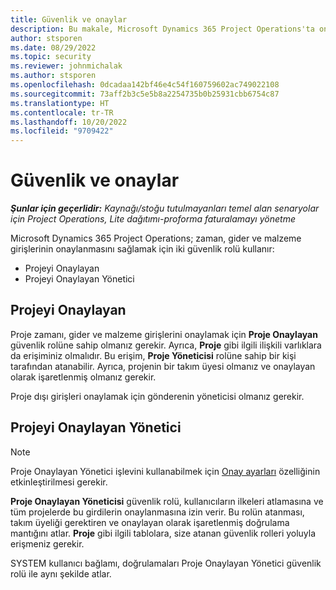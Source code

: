 ```yaml
---
title: Güvenlik ve onaylar
description: Bu makale, Microsoft Dynamics 365 Project Operations'ta onaylar ile çalışma için güvenlik kurulumu hakkında bilgi sağlar.
author: stsporen
ms.date: 08/29/2022
ms.topic: security
ms.reviewer: johnmichalak
ms.author: stsporen
ms.openlocfilehash: 0dcadaa142bf46e4c54f160759602ac749022108
ms.sourcegitcommit: 73aff2b3c5e5b8a2254735b0b25931cbb6754c87
ms.translationtype: HT
ms.contentlocale: tr-TR
ms.lasthandoff: 10/20/2022
ms.locfileid: "9709422"
---
```

# <a name="security-and-approvals"></a>Güvenlik ve onaylar

_**Şunlar için geçerlidir:** Kaynağı/stoğu tutulmayanları temel alan senaryolar için Project Operations, Lite dağıtımı-proforma faturalamayı yönetme_

Microsoft Dynamics 365 Project Operations; zaman, gider ve malzeme girişlerinin onaylanmasını sağlamak için iki güvenlik rolü kullanır:

- Projeyi Onaylayan
- Projeyi Onaylayan Yönetici

## <a name="project-approver"></a>Projeyi Onaylayan

Proje zamanı, gider ve malzeme girişlerini onaylamak için **Proje Onaylayan** güvenlik rolüne sahip olmanız gerekir. Ayrıca, **Proje** gibi ilgili ilişkili varlıklara da erişiminiz olmalıdır. Bu erişim, **Proje Yöneticisi** rolüne sahip bir kişi tarafından atanabilir. Ayrıca, projenin bir takım üyesi olmanız ve onaylayan olarak işaretlenmiş olmanız gerekir.

Proje dışı girişleri onaylamak için gönderenin yöneticisi olmanız gerekir.

## <a name="project-approver-admin"></a>Projeyi Onaylayan Yönetici

> [!NOTE]
> Proje Onaylayan Yönetici işlevini kullanabilmek için [Onay ayarları](approval-sets.md) özelliğinin etkinleştirilmesi gerekir.

**Proje Onaylayan Yöneticisi** güvenlik rolü, kullanıcıların ilkeleri atlamasına ve tüm projelerde bu girdilerin onaylanmasına izin verir. Bu rolün atanması, takım üyeliği gerektiren ve onaylayan olarak işaretlenmiş doğrulama mantığını atlar. **Proje** gibi ilgili tablolara, size atanan güvenlik rolleri yoluyla erişmeniz gerekir.

SYSTEM kullanıcı bağlamı, doğrulamaları Proje Onaylayan Yönetici güvenlik rolü ile aynı şekilde atlar.
